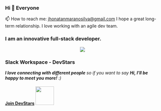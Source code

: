 ### Hi 👋 Everyone

📫 How to reach me:
<a href='mailto:jhonatanmaranosilva@gmail.com'>jhonatanmaranosilva@gmail.com</a>
I hope a great long-term relationship. I love working with an agile dev team.

<h3>I am an innovative full-stack developer.</h3>
<p align="center">
  <img src="https://camo.githubusercontent.com/71d11d853d80678d3840e35cbcba606a49d783dfb16dbfe7081a846a887aefc3/68747470733a2f2f726561646d652e616e64797275777275772e636f6d2f6170692f736b696c6c73">
</p>

<h3>Slack Workspace - DevStars</h3>
<em><b>I love connecting with different people</b> so if you want to say <b>Hi, I'll be happy to meet you more!</b> :)</em>
<h4>
  <a href="https://join.slack.com/t/devstars-co/shared_invite/zt-1jpxre3ic-mWMe_NISI6O2M0RVyuM1DA">Join DevStars</a>
  <img src="https://media.giphy.com/media/LnQjpWaON8nhr21vNW/giphy.gif" width="60"> 
</h4>


<!--
**jhonatan-dev/jhonatan-dev** is a ✨ _special_ ✨ repository because its `README.md` (this file) appears on your GitHub profile.

Here are some ideas to get you started:

- 🔭 I’m currently working on ...
- 🌱 I’m currently learning ...
- 👯 I’m looking to collaborate on ...
- 🤔 I’m looking for help with ...
- 💬 Ask me about ...
- 📫 How to reach me: ...
- 😄 Pronouns: ...
- ⚡ Fun fact: ...
-->
